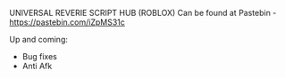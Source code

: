 UNIVERSAL REVERIE SCRIPT HUB (ROBLOX) Can be found at Pastebin - https://pastebin.com/iZpMS31c

Up and coming:
- Bug fixes
- Anti Afk

